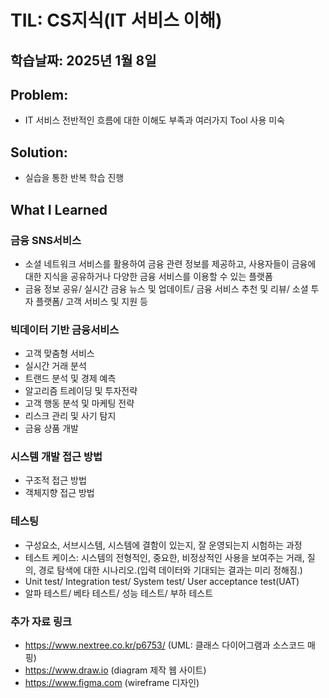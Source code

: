 # TIL: CS지식(IT 서비스 이해)
## 학습날짜: 2025년 1월 8일

## Problem:
- IT 서비스 전반적인 흐름에 대한 이해도 부족과 여러가지 Tool 사용 미숙

## Solution:
- 실습을 통한 반복 학습 진행

## What I Learned

### 금융 SNS서비스
- 소셜 네트워크 서비스를 활용하여 금융 관련 정보를 제공하고, 사용자들이 금융에 대한 지식을 공유하거나 다양한 금융 서비스를 이용할 수 있는 플랫폼
- 금융 정보 공유/ 실시간 금융 뉴스 및 업데이트/ 금융 서비스 추천 및 리뷰/ 소셜 투자 플랫폼/ 고객 서비스 및 지원 등

### 빅데이터 기반 금융서비스
- 고객 맞춤형 서비스
- 실시간 거래 분석
- 트랜드 분석 및 경제 예측
- 알고리즘 트레이딩 및 투자전략
- 고객 행동 분석 및 마케팅 전략
- 리스크 관리 및 사기 탐지
- 금융 상품 개발

### 시스템 개발 접근 방법
- 구조적 접근 방법
- 객체지향 접근 방법

### 테스팅
- 구성요소, 서브시스템, 시스템에 결함이 있는지, 잘 운영되는지 시험하는 과정
- 테스트 케이스: 시스템의 전형적인, 중요한, 비정상적인 사용을 보여주는 거래, 질의, 경로 탐색에 대한 시나리오.(입력 데이터와 기대되는 결과는 미리 정해짐.)
- Unit test/ Integration test/ System test/ User acceptance test(UAT)
- 알파 테스트/ 베타 테스트/ 성능 테스트/ 부하 테스트

### 추가 자료 링크
- https://www.nextree.co.kr/p6753/ (UML: 클래스 다이어그램과 소스코드 매핑)
- https://www.draw.io (diagram 제작 웹 사이트)
- https://www.figma.com (wireframe 디자인)

